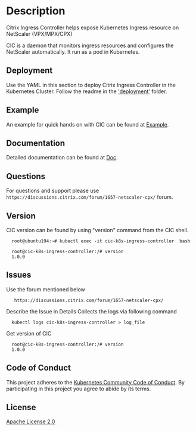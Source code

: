 # Description

Citrix Ingress Controller helps expose Kubernetes Ingress resource on NetScaler (VPX/MPX/CPX) 

CIC is a daemon that monitors ingress resources and configures the NetScaler automatically. It run as a pod in Kubernetes.


## Deployment 
Use the YAML in this section to deploy Citrix Ingress Controller in the Kubernetes Cluster. Follow the readme in the ['deployment'](./deployment) folder. 

## Example
An example for quick hands on with CIC can be found at [Example](./example). 

## Documentation
Detailed documentation can be found at [Doc](./docs/deploy-cic.md).

## Questions
For questions and support please use `https://discussions.citrix.com/forum/1657-netscaler-cpx/` forum. 

## Version
CIC version can be found by using "version" command from the CIC shell.
```
  root@ubuntu194:~# kubectl exec -it cic-k8s-ingress-controller  bash

  root@cic-k8s-ingress-controller:/# version
  1.0.0
```

## Issues
Use the forum mentioned below
```
   https://discussions.citrix.com/forum/1657-netscaler-cpx/
```
Describe the Issue in Details 
Collects the logs via following command
```
  kubectl logs cic-k8s-ingress-controller > log_file
```
Get version of CIC
```
  root@cic-k8s-ingress-controller:/# version
  1.0.0
```

## Code of Conduct
This project adheres to the [Kubernetes Community Code of Conduct](https://github.com/kubernetes/community/blob/master/code-of-conduct.md). By participating in this project you agree to abide by its terms.

## License
[Apache License 2.0](./license/LICENSE)
